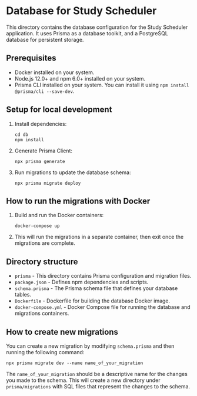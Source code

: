 # Database for Study Scheduler

This directory contains the database configuration for the Study Scheduler application. It uses Prisma as a database toolkit, and a PostgreSQL database for persistent storage.

## Prerequisites

- Docker installed on your system.
- Node.js 12.0+ and npm 6.0+ installed on your system.
- Prisma CLI installed on your system. You can install it using `npm install @prisma/cli --save-dev`.

## Setup for local development

1. Install dependencies:
   ```
   cd db
   npm install
   ```
2. Generate Prisma Client:

   ```
   npx prisma generate
   ```

3. Run migrations to update the database schema:

   ```
   npx prisma migrate deploy
   ```

## How to run the migrations with Docker

1. Build and run the Docker containers:

   ```
   docker-compose up
   ```

2. This will run the migrations in a separate container, then exit once the migrations are complete.

## Directory structure

- `prisma` - This directory contains Prisma configuration and migration files.
- `package.json` - Defines npm dependencies and scripts.
- `schema.prisma` - The Prisma schema file that defines your database tables.
- `Dockerfile` - Dockerfile for building the database Docker image.
- `docker-compose.yml` - Docker Compose file for running the database and migrations containers.

## How to create new migrations

You can create a new migration by modifying `schema.prisma` and then running the following command:

`npx prisma migrate dev --name name_of_your_migration`

The `name_of_your_migration` should be a descriptive name for the changes you made to the schema. This will create a new directory under `prisma/migrations` with SQL files that represent the changes to the schema.
